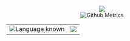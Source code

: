 



<!--
**Skulls23/Skulls23** is a ✨ _special_ ✨ repository because its `README.md` (this file) appears on your GitHub profile. -->
<!-- <p align="center"><img alt="GitHub Stats" src="https://github-readme-stats.vercel.app/api?username=skulls23i&show_icons=true&title_color=fff&icon_color=82d4f7&text_color=d1dae3&bg_color=090909"> </p> -->

<p align="center">
<img src="https://visitor-badge.glitch.me/badge?page_id=Skulls23.Skulls23"/>
<br/>
<img src="https://metrics.lecoq.io/Skulls23" alt="Github Metrics">
<br/>
<table cellspacing="0" cellpadding="0" style="border: none;">
  <tr>
    <td>
      <img src="https://github-readme-stats.vercel.app/api/top-langs/?username=Skulls23&hide_border=true&layout=compact&theme=midnight-purple&langs_count=10" alt="Language known">
    </td>
    <td>
      <img src="https://github-readme-stats.vercel.app/api?username=Skulls23&hide_border=true&theme=midnight-purple&show_icons=true&count_private=true" />
    </td>
  </tr>
</table>
<br/>
</p>


<!--
Here are some ideas to get you started:
-->
<!--
- 🔭 I’m currently working on many projects due to highschool.
- 🌱 I’m currently learning php.
- 👯 I’m looking to collaborate on ...
- 🤔 I’m looking for help with ...
- 💬 Ask me about ...
- 📫 How to reach me: florian.boireau.pro@hotmail.com
- 😄 Pronouns: ...
- ⚡ Fun fact: ...
-->

</p>
